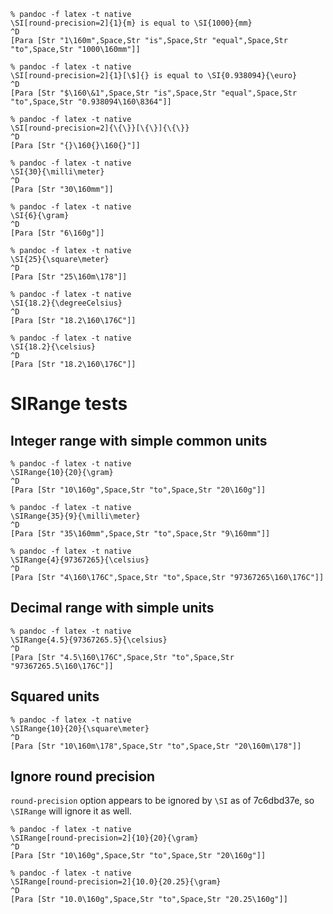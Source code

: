 ```
% pandoc -f latex -t native
\SI[round-precision=2]{1}{m} is equal to \SI{1000}{mm}
^D
[Para [Str "1\160m",Space,Str "is",Space,Str "equal",Space,Str "to",Space,Str "1000\160mm"]]
```

```
% pandoc -f latex -t native
\SI[round-precision=2]{1}[\$]{} is equal to \SI{0.938094}{\euro}
^D
[Para [Str "$\160\&1",Space,Str "is",Space,Str "equal",Space,Str "to",Space,Str "0.938094\160\8364"]]
```


```
% pandoc -f latex -t native
\SI[round-precision=2]{\{\}}[\{\}]{\{\}}
^D
[Para [Str "{}\160{}\160{}"]]
```

```
% pandoc -f latex -t native
\SI{30}{\milli\meter}
^D
[Para [Str "30\160mm"]]
```

```
% pandoc -f latex -t native
\SI{6}{\gram}
^D
[Para [Str "6\160g"]]
```

```
% pandoc -f latex -t native
\SI{25}{\square\meter}
^D
[Para [Str "25\160m\178"]]
```

```
% pandoc -f latex -t native
\SI{18.2}{\degreeCelsius}
^D
[Para [Str "18.2\160\176C"]]
```

```
% pandoc -f latex -t native
\SI{18.2}{\celsius}
^D
[Para [Str "18.2\160\176C"]]
```

# SIRange tests

## Integer range with simple common units

```
% pandoc -f latex -t native
\SIRange{10}{20}{\gram}
^D
[Para [Str "10\160g",Space,Str "to",Space,Str "20\160g"]]
```
```
% pandoc -f latex -t native
\SIRange{35}{9}{\milli\meter}
^D
[Para [Str "35\160mm",Space,Str "to",Space,Str "9\160mm"]]
```
```
% pandoc -f latex -t native
\SIRange{4}{97367265}{\celsius}
^D
[Para [Str "4\160\176C",Space,Str "to",Space,Str "97367265\160\176C"]]
```

## Decimal range with simple units

```
% pandoc -f latex -t native
\SIRange{4.5}{97367265.5}{\celsius}
^D
[Para [Str "4.5\160\176C",Space,Str "to",Space,Str "97367265.5\160\176C"]]
```

## Squared units

```
% pandoc -f latex -t native
\SIRange{10}{20}{\square\meter}
^D
[Para [Str "10\160m\178",Space,Str "to",Space,Str "20\160m\178"]]
```

## Ignore round precision

`round-precision` option appears to be ignored by `\SI` as of 7c6dbd37e, so
`\SIRange` will ignore it as well.

```
% pandoc -f latex -t native
\SIRange[round-precision=2]{10}{20}{\gram}
^D
[Para [Str "10\160g",Space,Str "to",Space,Str "20\160g"]]
```
```
% pandoc -f latex -t native
\SIRange[round-precision=2]{10.0}{20.25}{\gram}
^D
[Para [Str "10.0\160g",Space,Str "to",Space,Str "20.25\160g"]]
```

